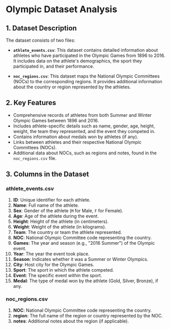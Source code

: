 # Olympic Dataset Analysis

## 1. Dataset Description

The dataset consists of two files:

- **`athlete_events.csv`**: This dataset contains detailed information about athletes who have participated in the Olympic Games from 1896 to 2016. It includes data on the athlete's demographics, the sport they participated in, and their performance.
  
- **`noc_regions.csv`**: This dataset maps the National Olympic Committees (NOCs) to the corresponding regions. It provides additional information about the country or region represented by the athletes.

## 2. Key Features

- Comprehensive records of athletes from both Summer and Winter Olympic Games between 1896 and 2016.
- Includes athlete-specific details such as name, gender, age, height, weight, the team they represented, and the event they competed in.
- Contains information about medals won by athletes (if any).
- Links between athletes and their respective National Olympic Committees (NOCs).
- Additional data about NOCs, such as regions and notes, found in the `noc_regions.csv` file.

## 3. Columns in the Dataset

### **athlete_events.csv**

1. **ID**: Unique identifier for each athlete.
2. **Name**: Full name of the athlete.
3. **Sex**: Gender of the athlete (`M` for Male, `F` for Female).
4. **Age**: Age of the athlete during the event.
5. **Height**: Height of the athlete (in centimeters).
6. **Weight**: Weight of the athlete (in kilograms).
7. **Team**: The country or team the athlete represented.
8. **NOC**: National Olympic Committee code representing the country.
9. **Games**: The year and season (e.g., "2016 Summer") of the Olympic event.
10. **Year**: The year the event took place.
11. **Season**: Indicates whether it was a Summer or Winter Olympics.
12. **City**: Host city for the Olympic Games.
13. **Sport**: The sport in which the athlete competed.
14. **Event**: The specific event within the sport.
15. **Medal**: The type of medal won by the athlete (Gold, Silver, Bronze), if any.

### **noc_regions.csv**

1. **NOC**: National Olympic Committee code representing the country.
2. **region**: The full name of the region or country represented by the NOC.
3. **notes**: Additional notes about the region (if applicable).
